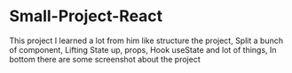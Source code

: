 # Small-Project-React
This project I learned a lot from him like structure the project, Split a bunch of component, Lifting State up, props, Hook useState and lot of things, In bottom there are some screenshot about the project
